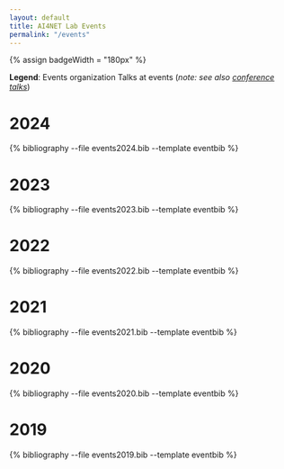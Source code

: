 ```yaml
---
layout: default
title: AI4NET Lab Events
permalink: "/events"
---
```


{% assign badgeWidth = "180px" %}

**Legend**: 
<span class="badge badge-pill btn-success" style="width: {{ badgeWidth }}"> Events organization </span>  <span class="badge badge-pill btn-primary" style="width: {{ badgeWidth }}"> Talks at events </span> (*note: see also [conference talks](publications)*) 
 

# 2024

{% bibliography --file events2024.bib --template eventbib %}

# 2023

{% bibliography --file events2023.bib --template eventbib %}

# 2022

{% bibliography --file events2022.bib --template eventbib %}

# 2021

{% bibliography --file events2021.bib --template eventbib %}

# 2020

{% bibliography --file events2020.bib --template eventbib %}

# 2019

{% bibliography --file events2019.bib --template eventbib %}

